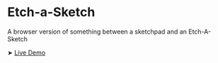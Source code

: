 # Etch-a-Sketch

A browser version of something between a sketchpad and an Etch-A-Sketch

➤ [Live Demo](https://davidagredano.github.io/etch-a-sketch/)
